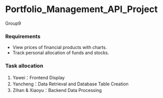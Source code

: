 # Portfolio_Management_API_Project
Group9

### Requirements

- View prices of financial products with charts.
- Track personal allocation of funds and stocks.



### Task allocation

1. Yawei：Frontend Display
2. Yancheng：Data Retrieval and Database Table Creation
3. Zihan & Xiaoyu：Backend Data Processing